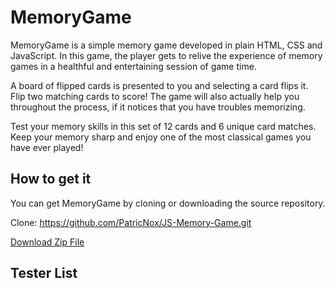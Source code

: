 # MemoryGame

MemoryGame is a simple memory game developed in plain HTML, CSS and JavaScript. In this game, the player gets to relive the experience of memory games in a healthful and entertaining session of game time.

A board of flipped cards is presented to you and selecting a card flips it. Flip two matching cards to score! 
The game will also actually help you throughout the process, if it notices that you have troubles memorizing.

Test your memory skills in this set of 12 cards and 6 unique card matches. Keep your memory sharp and enjoy one of the most classical games you have ever played!

## How to get it
You can get MemoryGame by cloning or downloading the source repository.

Clone: https://github.com/PatricNox/JS-Memory-Game.git

[Download Zip File](https://github.com/PatricNox/JS-Memory-Game/archive/master.zip)

## Tester List



